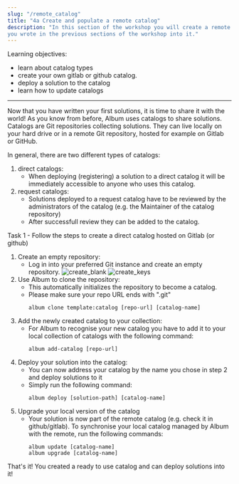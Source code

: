 ```yaml
---
slug: "/remote_catalog"
title: "4a Create and populate a remote catalog"
description: "In this section of the workshop you will create a remote catalog living on Gitlab and deploy the solution
you wrote in the previous sections of the workshop into it."
---
```


<div class="learning-objectives">
Learning objectives:
<ul>
<li>learn about catalog types</li>
<li>create your own gitlab or github catalog.</li>
<li>deploy a solution to the catalog</li>
<li>learn how to update catalogs</li>
</ul>
</div>

---

Now that you have written your first solutions, it is time to share it with the world!
As you know from before, Album uses catalogs to share solutions.
Catalogs are Git repositories collecting solutions.
They can live locally on your hard drive or in a remote Git repository, hosted for example on Gitlab or GitHub. 

In general, there are two different types of catalogs:

1. direct catalogs:
    - When deploying (registering) a solution to a direct catalog it will be immediately accessible to anyone who uses this catalog.
2. request catalogs:
    - Solutions deployed to a request catalog have to be reviewed by the administrators of the catalog (e.g. the Maintainer of the catalog
      repository)
    - After successfull review they can be added to the catalog.

<div class="task">
<div class="task-title">Task 1 - Follow the steps to create a direct catalog hosted on Gitlab (or github)</div>


1. Create an empty repository:
    - Log in into your preferred Git instance and create an empty repository.
      ![create_blank](https://gitlab.com/album-app/album-workshop/-/raw/main/static/choose_blank_circle.jpg)
      ![create_keys](https://gitlab.com/album-app/album-workshop/-/raw/main/static/new_repo_creation_fields.jpg)
2. Use Album to clone the repository:
    - This automatically initializes the repository to become a catalog.
    - Please make sure your repo URL ends with ".git"
      ```
      album clone template:catalog [repo-url] [catalog-name]
      ```
3. Add the newly created catalog to your collection:
    - For Album to recognise your new catalog you have to add it to your local collection of catalogs 
      with the following command:
      ```
      album add-catalog [repo-url]
      ```
4. Deploy your solution into the catalog:
   - You can now address your catalog by the name you chose in step 2 and deploy solutions to it
   - Simply run the following command:
     ```
     album deploy [solution-path] [catalog-name]
     ```
5. Upgrade your local version of the catalog
    - Your solution is now part of the remote catalog (e.g. check it in github/gitlab). To synchronise
      your local catalog managed by Album with the remote, run the following commands:
      ```
      album update [catalog-name]
      album upgrade [catalog-name]
      ```
</div>
      
That's it! You created a ready to use catalog and can deploy solutions into it! 
